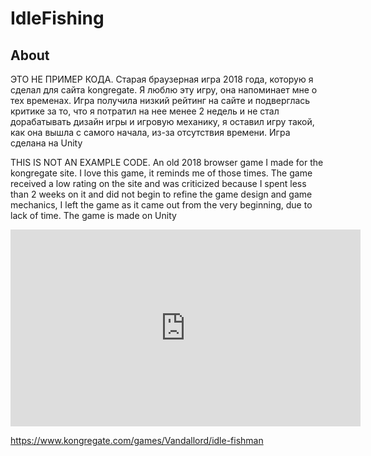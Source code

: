 # IdleFishing 

## About
ЭТО НЕ ПРИМЕР КОДА. Старая браузерная игра 2018 года, которую я сделал для сайта kongregate. Я люблю эту игру, она напоминает мне о тех временах. Игра получила низкий рейтинг на сайте и подверглась критике за то, что я потратил на нее менее 2 недель и не стал дорабатывать дизайн игры и игровую механику, я оставил игру такой, как она вышла с самого начала, из-за отсутствия времени. Игра сделана на Unity

THIS IS NOT AN EXAMPLE CODE. An old 2018 browser game I made for the kongregate site. I love this game, it reminds me of those times. The game received a low rating on the site and was criticized because I spent less than 2 weeks on it and did not begin to refine the game design and game mechanics, I left the game as it came out from the very beginning, due to lack of time. The game is made on Unity

<iframe width="560" height="315" src="https://www.youtube.com/embed/Cxa2hmMdFCU" title="YouTube video player" frameborder="0" allow="accelerometer; autoplay; clipboard-write; encrypted-media; gyroscope; picture-in-picture" allowfullscreen></iframe>

https://www.kongregate.com/games/Vandallord/idle-fishman